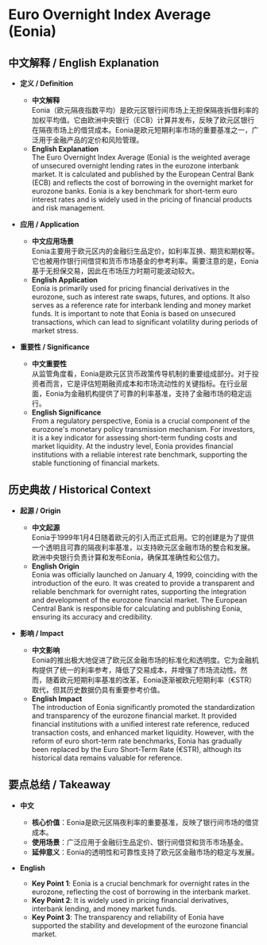 # Euro Overnight Index Average (Eonia)

## 中文解释 / English Explanation

* **定义 / Definition**  
  - **中文解释**  
    Eonia（欧元隔夜指数平均）是欧元区银行间市场上无担保隔夜拆借利率的加权平均值。它由欧洲中央银行（ECB）计算并发布，反映了欧元区银行在隔夜市场上的借贷成本。Eonia是欧元短期利率市场的重要基准之一，广泛用于金融产品的定价和风险管理。  
  - **English Explanation**  
    The Euro Overnight Index Average (Eonia) is the weighted average of unsecured overnight lending rates in the eurozone interbank market. It is calculated and published by the European Central Bank (ECB) and reflects the cost of borrowing in the overnight market for eurozone banks. Eonia is a key benchmark for short-term euro interest rates and is widely used in the pricing of financial products and risk management.

* **应用 / Application**  
  - **中文应用场景**  
    Eonia主要用于欧元区内的金融衍生品定价，如利率互换、期货和期权等。它也被用作银行间借贷和货币市场基金的参考利率。需要注意的是，Eonia基于无担保交易，因此在市场压力时期可能波动较大。  
  - **English Application**  
    Eonia is primarily used for pricing financial derivatives in the eurozone, such as interest rate swaps, futures, and options. It also serves as a reference rate for interbank lending and money market funds. It is important to note that Eonia is based on unsecured transactions, which can lead to significant volatility during periods of market stress.

* **重要性 / Significance**  
  - **中文重要性**  
    从监管角度看，Eonia是欧元区货币政策传导机制的重要组成部分。对于投资者而言，它是评估短期融资成本和市场流动性的关键指标。在行业层面，Eonia为金融机构提供了可靠的利率基准，支持了金融市场的稳定运行。  
  - **English Significance**  
    From a regulatory perspective, Eonia is a crucial component of the eurozone's monetary policy transmission mechanism. For investors, it is a key indicator for assessing short-term funding costs and market liquidity. At the industry level, Eonia provides financial institutions with a reliable interest rate benchmark, supporting the stable functioning of financial markets.

## 历史典故 / Historical Context

* **起源 / Origin**  
  - **中文起源**  
    Eonia于1999年1月4日随着欧元的引入而正式启用。它的创建是为了提供一个透明且可靠的隔夜利率基准，以支持欧元区金融市场的整合和发展。欧洲中央银行负责计算和发布Eonia，确保其准确性和公信力。  
  - **English Origin**  
    Eonia was officially launched on January 4, 1999, coinciding with the introduction of the euro. It was created to provide a transparent and reliable benchmark for overnight rates, supporting the integration and development of the eurozone financial market. The European Central Bank is responsible for calculating and publishing Eonia, ensuring its accuracy and credibility.

* **影响 / Impact**  
  - **中文影响**  
    Eonia的推出极大地促进了欧元区金融市场的标准化和透明度。它为金融机构提供了统一的利率参考，降低了交易成本，并增强了市场流动性。然而，随着欧元短期利率基准的改革，Eonia逐渐被欧元短期利率（€STR）取代，但其历史数据仍具有重要参考价值。  
  - **English Impact**  
    The introduction of Eonia significantly promoted the standardization and transparency of the eurozone financial market. It provided financial institutions with a unified interest rate reference, reduced transaction costs, and enhanced market liquidity. However, with the reform of euro short-term rate benchmarks, Eonia has gradually been replaced by the Euro Short-Term Rate (€STR), although its historical data remains valuable for reference.

## 要点总结 / Takeaway

* **中文**  
  - **核心价值**：Eonia是欧元区隔夜利率的重要基准，反映了银行间市场的借贷成本。  
  - **使用场景**：广泛应用于金融衍生品定价、银行间借贷和货币市场基金。  
  - **延伸意义**：Eonia的透明性和可靠性支持了欧元区金融市场的稳定与发展。  

* **English**  
  - **Key Point 1**: Eonia is a crucial benchmark for overnight rates in the eurozone, reflecting the cost of borrowing in the interbank market.  
  - **Key Point 2**: It is widely used in pricing financial derivatives, interbank lending, and money market funds.  
  - **Key Point 3**: The transparency and reliability of Eonia have supported the stability and development of the eurozone financial market.